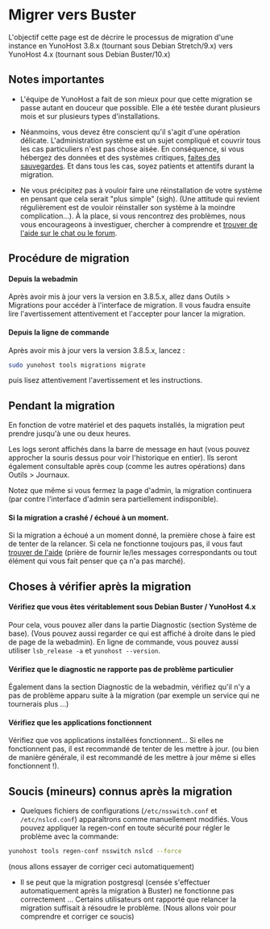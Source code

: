 # Migrer vers Buster

L'objectif cette page est de décrire le processus de migration d'une instance en YunoHost 3.8.x (tournant sous Debian Stretch/9.x) vers YunoHost 4.x (tournant sous Debian Buster/10.x)

## Notes importantes

- L'équipe de YunoHost a fait de son mieux pour que cette migration se passe autant en douceur que possible. Elle a été testée durant plusieurs mois et sur plusieurs types d'installations.

- Néanmoins, vous devez être conscient qu'il s'agit d'une opération délicate. L'administration système est un sujet compliqué et couvrir tous les cas particuliers n'est pas chose aisée. En conséquence, si vous hébergez des données et des systèmes critiques, [faites des sauvegardes](/backup). Et dans tous les cas, soyez patients et attentifs durant la migration.

- Ne vous précipitez pas à vouloir faire une réinstallation de votre système en pensant que cela serait "plus simple" (sigh). (Une attitude qui revient régulièrement est de vouloir réinstaller son système à la moindre complication...). À la place, si vous rencontrez des problèmes, nous vous encourageons à investiguer, chercher à comprendre et [trouver de l'aide sur le chat ou le forum](/help).

## Procédure de migration

#### Depuis la webadmin

Après avoir mis à jour vers la version en 3.8.5.x, allez dans Outils > Migrations pour accéder à l'interface de migration. Il vous faudra ensuite lire l'avertissement attentivement et l'accepter pour lancer la migration.

#### Depuis la ligne de commande

Après avoir mis à jour vers la version 3.8.5.x, lancez : 

```bash
sudo yunohost tools migrations migrate
```

puis lisez attentivement l'avertissement et les instructions.

## Pendant la migration

En fonction de votre matériel et des paquets installés, la migration peut prendre jusqu'à une ou deux heures.

Les logs seront affichés dans la barre de message en haut (vous pouvez approcher la souris dessus pour voir l'historique en entier). Ils seront également consultable après coup (comme les autres opérations) dans Outils > Journaux. 

Notez que même si vous fermez la page d'admin, la migration continuera (par contre l'interface d'admin sera partiellement indisponible).

#### Si la migration a crashé / échoué à un moment.

Si la migration a échoué a un moment donné, la première chose à faire est de tenter de la relancer. Si cela ne fonctionne toujours pas, il vous faut [trouver de l'aide](/help) (prière de fournir le/les messages correspondants ou tout élément qui vous fait penser que ça n'a pas marché).

## Choses à vérifier après la migration

#### Vérifiez que vous êtes véritablement sous Debian Buster / YunoHost 4.x

Pour cela, vous pouvez aller dans la partie Diagnostic (section Système de base). (Vous pouvez aussi regarder ce qui est affiché à droite dans le pied de page de la webadmin). En ligne de commande, vous pouvez aussi utiliser `lsb_release -a` et `yunohost --version`.

#### Vérifiez que le diagnostic ne rapporte pas de problème particulier

Également dans la section Diagnostic de la webadmin, vérifiez qu'il n'y a pas de problème apparu suite à la migration (par exemple un service qui ne tournerais plus ...)

#### Vérifiez que les applications fonctionnent

Vérifiez que vos applications installées fonctionnent... Si elles ne fonctionnent pas, il est recommandé de tenter de les mettre à jour. (ou bien de manière générale, il est recommandé de les mettre à jour même si elles fonctionnent !).

## Soucis (mineurs) connus après la migration

- Quelques fichiers de configurations (`/etc/nsswitch.conf` et `/etc/nslcd.conf`) apparaîtrons comme manuellement modifiés. Vous pouvez appliquer la regen-conf en toute sécurité pour régler le problème avec la commande:

```bash
yunohost tools regen-conf nsswitch nslcd --force
```

(nous allons essayer de corriger ceci automatiquement)

- Il se peut que la migration postgresql (censée s'effectuer automatiquement après la migration à Buster) ne fonctionne pas correctement ... Certains utilisateurs ont rapporté que relancer la migration suffisait à résoudre le problème. (Nous allons voir pour comprendre et corriger ce soucis)
